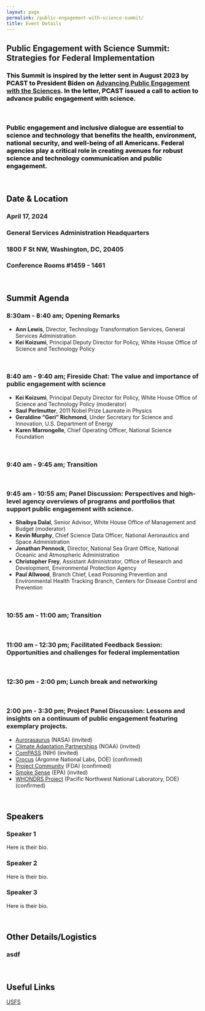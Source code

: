 ```yaml
---
layout: page
permalink: /public-engagement-with-science-summit/
title: Event Details
---
```


## Public Engagement with Science Summit:<br>Strategies for Federal Implementation

### <span style="color:#000000">This Summit is inspired by the letter sent in August 2023 by PCAST to President Biden on [Advancing Public Engagement with the Sciences](https://www.whitehouse.gov/wp-content/uploads/2023/08/PCAST_Science-Engagement-Letter_August2023.pdf). In the letter, PCAST issued a call to action to advance public engagement with science. </span>

<br>

### <span style="color:#000000">Public engagement and inclusive dialogue are essential to science and technology that benefits the health, environment, national security, and well-being of all Americans. Federal agencies play a critical role in creating avenues for robust science and technology communication and public engagement.</span>

<br>

## <span style="color:#000000">Date & Location</span>
### April 17, 2024<br>
### General Services Administration Headquarters<br>
### 1800 F St NW, Washington, DC, 20405
### Conference Rooms #1459 - 1461

<br>

## <span style="color:#000000">Summit Agenda</span>
### 8:30am - 8:40 am; Opening Remarks
- **Ann Lewis**, Director, Technology Transformation Services, General Services Administration
- **Kei Koizumi**, Principal Deputy Director for Policy, White House Office of Science and Technology Policy
<br />

### 8:40 am - 9:40 am; Fireside Chat: The value and importance of public engagement with science
- **Kei Koizumi**, Principal Deputy Director for Policy, White House Office of  Science and Technology Policy (moderator)
- **Saul Perlmutter**, 2011 Nobel Prize Laureate in Physics
- **Geraldine “Geri” Richmond**, Under Secretary for Science and Innovation, U.S. Department of Energy
- **Karen Marrongelle**, Chief Operating Officer, National Science Foundation
<br />
 
### 9:40 am - 9:45 am; Transition
<br />

### 9:45 am - 10:55 am; Panel Discussion: Perspectives and high-level agency overviews of programs and portfolios that support public engagement with science.
- **Shaibya Dalal**, Senior Advisor, White House Office of Management and Budget (moderator)
- **Kevin Murphy**, Chief Science Data Officer, National Aeronautics and Space Administration
- **Jonathan Pennock**, Director, National Sea Grant Office, National Oceanic and Atmospheric Administration
- **Christopher Frey**, Assistant Administrator, Office of Research and Development, Environmental Protection Agency
- **Paul Allwood**, Branch Chief, Lead Poisoning Prevention and Environmental Health Tracking Branch, Centers for Disease Control and Prevention
<br />

### 10:55 am - 11:00 am; Transition
<br />

### 11:00 am - 12:30 pm; Facilitated Feedback Session: Opportunities and challenges for federal implementation
<br />

### 12:30 pm - 2:00 pm; Lunch break and networking
<br />

### 2:00 pm - 3:30 pm; Project Panel Discussion: Lessons and insights on a continuum of public engagement featuring exemplary projects.
- [Aurorasaurus](https://science.nasa.gov/sciact-team/aurorasaurus/) (NASA) (invited)
- [Climate Adaptation Partnerships](https://cpo.noaa.gov/divisions-programs/climate-and-societal-interactions/cap-risa/) (NOAA) (invited)
- [ComPASS](https://commonfund.nih.gov/compass) (NIH) (invited)
- [Crocus](https://crocus-urban.org/) (Argonne National Labs, DOE) (confirmed)
- [Project Community](https://www.fda.gov/about-fda/oncology-center-excellence/project-community) (FDA) (confirmed)
- [Smoke Sense](https://www.epa.gov/air-research/smoke-sense-study-citizen-science-project-using-mobile-app) (EPA) (invited)
- [WHONDRS Project](https://www.pnnl.gov/projects/WHONDRS) (Pacific Northwest National Laboratory, DOE) (confirmed)


<br>


## <span style="color:#000000">Speakers</span>
### Speaker 1
  <p>Here is their bio.</p>

### Speaker 2
  <p>Here is their bio.</p>

### Speaker 3
  <p>Here is their bio.</p>

<br>

## <span style="color:#000000">Other Details/Logistics</span>
### asdf

<br>

## <span style="color:#000000">Useful Links</span>

[USFS](https://www.citizenscience.gov/catalog/usfs)

